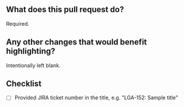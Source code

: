 ## What does this pull request do?

Required.

## Any other changes that would benefit highlighting?

Intentionally left blank.

## Checklist

- [ ] Provided JIRA ticket number in the title, e.g. "LGA-152: Sample title"